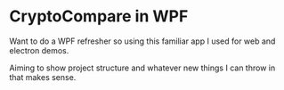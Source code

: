 # CryptoCompare in WPF

Want to do a WPF refresher so using this familiar app I used for web and electron demos.

Aiming to show project structure and whatever new things I can throw in that makes sense.
